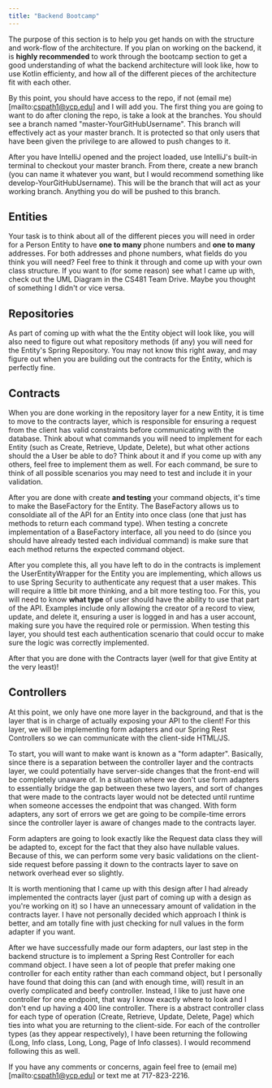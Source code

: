 ```yaml
---
title: "Backend Bootcamp"
---
```


The purpose of this section is to help you get hands on with the structure and work-flow of the architecture. If you plan on working on
the backend, it is **highly recommended** to work through the bootcamp section to get a good understanding of what the backend architecture
will look like, how to use Kotlin efficienty, and how all of the different pieces of the architecture fit with each other.

By this point, you should have access to the repo, if not (email me)[mailto:cspath1@ycp.edu] and I will add you. The first thing you are 
going to want to do after cloning the repo, is take a look at the branches. You should see a branch named "master-YourGitHubUsername". This
branch will effectively act as your master branch. It is protected so that only users that have been given the privilege to are allowed to
push changes to it.

After you have IntelliJ opened and the project loaded, use IntelliJ's built-in terminal to checkout your master branch. From there, create
a new branch (you can name it whatever you want, but I would recommend something like develop-YourGitHubUsername). This will be the branch
that will act as your working branch. Anything you do will be pushed to this branch. 

## Entities
Your task is to think about all of the different pieces you will need in order for a Person Entity to have **one to many** phone numbers 
and **one to many** addresses. For both addresses and phone numbers, what fields do you think you will need? Feel free to think it through
and come up with your own class structure. If you want to (for some reason) see what I came up with, check out the UML Diagram in the CS481 
Team Drive. Maybe you thought of something I didn't or vice versa.

## Repositories
As part of coming up with what the the Entity object will look like, you will also need to figure out what repository methods (if any) you will 
need for the Entity's Spring Repository. You may not know this right away, and may figure out when you are building out the contracts for the 
Entity, which is perfectly fine.

## Contracts
When you are done working in the repository layer for a new Entity, it is time to move to the contracts layer, which is responsible for ensuring
a request from the client has valid constraints before communicating with the database. Think about what commands you will need to implement for 
each Entity (such as Create, Retrieve, Update, Delete), but what other actions should the a User be able to do? Think about it and if you come up 
with any others, feel free to implement them as well. For each command, be sure to think of all possible scenarios you may need to test and
include it in your validation.

After you are done with create **and testing** your command objects, it's time to make the BaseFactory for the Entity. The BaseFactory allows us to
consoldiate all of the API for an Entity into once class (one that just has methods to return each command type). When testing a concrete implementation 
of a BaseFactory interface, all you need to do (since you should have already tested each individual command) is make sure that each method returns the
expected command object.

After you complete this, all you have left to do in the contracts is implement the UserEntityWrapper for the Entity you are implementing, which
allows us to use Spring Security to authenticate any request that a user makes. This will require a little bit more thinking, and a bit more 
testing too. For this, you will need to know **what type** of user should have the ability to use that part of the API. Examples include
only allowing the creator of a record to view, update, and delete it, ensuring a user is logged in and has a user account, making sure you
have the required role or permission. When testing this layer, you should test each authentication scenario that could occur to make sure 
the logic was correctly implemented.

After that you are done with the Contracts layer (well for that give Entity at the very least)!

## Controllers

At this point, we only have one more layer in the background, and that is the layer that is in charge of actually exposing your API to the client!
For this layer, we will be implementing form adapters and our Spring Rest Controllers so we can communicate with the client-side HTML/JS.

To start, you will want to make want is known as a "form adapter". Basically, since there is a separation between the controller layer and the 
contracts layer, we could potentially have server-side changes that the front-end will be completely unaware of. In a situation where we don't use 
form adapters to essentially bridge the gap between these two layers, and sort of changes that were made to the contracts layer would not be 
detected until runtime when someone accesses the endpoint that was changed. With form adapters, any sort of errors we get are going to be compile-time
errors since the controller layer is aware of changes made to the contracts layer.

Form adapters are going to look exactly like the Request data class they will be adapted to, except for the fact that they also have nullable values.
Because of this, we can perform some very basic validations on the client-side request before passing it down to the contracts layer to save on 
network overhead ever so slightly.

It is worth mentioning that I came up with this design after I had already implemented the contracts layer (just part of coming up with a design
as you're working on it) so I have an unnecessary amount of validation in the contracts layer. I have not personally decided which approach I think
is better, and am totally fine with just checking for null values in the form adapter if you want.

After we have successfully made our form adapters, our last step in the backend structure is to implement a Spring Rest Controller for each command
object. I have seen a lot of people that prefer making one controller for each entity rather than each command object, but I personally have found
that doing this can (and with enough time, will) result in an overly complicated and beefy controller. Instead, I like to just have one controller 
for one endpoint, that way I know exactly where to look and I don't end up having a 400 line controller. There is a abstract controller class for 
each type of operation (Create, Retrieve, Update, Delete, Page) which ties into what you are returning to the client-side. For each of the controller
types (as they appear respectively), I have been returning the following (Long, Info class, Long, Long, Page of Info classes). I would recommend 
following this as well.

If you have any comments or concerns, again feel free to (email me)[mailto:cspath1@ycp.edu] or text me at 717-823-2216.